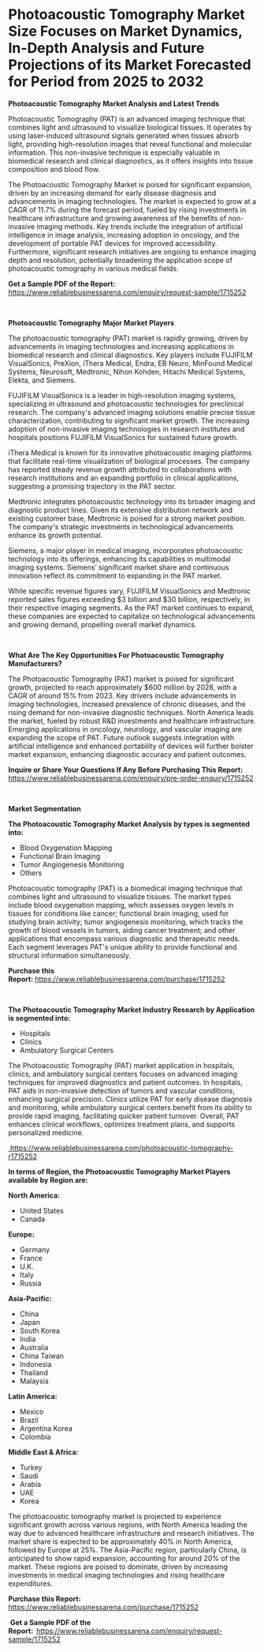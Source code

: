 <p><h1>Photoacoustic Tomography Market Size Focuses on Market Dynamics, In-Depth Analysis and Future Projections of its Market Forecasted for Period from 2025 to 2032</h1></p><p><strong>Photoacoustic Tomography Market Analysis and Latest Trends</strong></p>
<p><p>Photoacoustic Tomography (PAT) is an advanced imaging technique that combines light and ultrasound to visualize biological tissues. It operates by using laser-induced ultrasound signals generated when tissues absorb light, providing high-resolution images that reveal functional and molecular information. This non-invasive technique is especially valuable in biomedical research and clinical diagnostics, as it offers insights into tissue composition and blood flow.</p><p>The Photoacoustic Tomography Market is poised for significant expansion, driven by an increasing demand for early disease diagnosis and advancements in imaging technologies. The market is expected to grow at a CAGR of 11.7% during the forecast period, fueled by rising investments in healthcare infrastructure and growing awareness of the benefits of non-invasive imaging methods. Key trends include the integration of artificial intelligence in image analysis, increasing adoption in oncology, and the development of portable PAT devices for improved accessibility. Furthermore, significant research initiatives are ongoing to enhance imaging depth and resolution, potentially broadening the application scope of photoacoustic tomography in various medical fields.</p></p>
<p><strong>Get a Sample PDF of the Report:&nbsp;</strong> <a href="https://www.reliablebusinessarena.com/enquiry/request-sample/1715252?utm_campaign=2943&utm_medium=2&utm_source=Github&utm_content=ia&utm_term=12042025&utm_id=photoacoustic-tomography">https://www.reliablebusinessarena.com/enquiry/request-sample/1715252</a></p>
<p>&nbsp;</p>
<p><strong>Photoacoustic Tomography Major Market Players</strong></p>
<p><p>The photoacoustic tomography (PAT) market is rapidly growing, driven by advancements in imaging technologies and increasing applications in biomedical research and clinical diagnostics. Key players include FUJIFILM VisualSonics, PreXion, iThera Medical, Endra, EB Neuro, MinFound Medical Systems, Neurosoft, Medtronic, Nihon Kohden, Hitachi Medical Systems, Elekta, and Siemens.</p><p>FUJIFILM VisualSonics is a leader in high-resolution imaging systems, specializing in ultrasound and photoacoustic technologies for preclinical research. The company's advanced imaging solutions enable precise tissue characterization, contributing to significant market growth. The increasing adoption of non-invasive imaging technologies in research institutes and hospitals positions FUJIFILM VisualSonics for sustained future growth.</p><p>iThera Medical is known for its innovative photoacoustic imaging platforms that facilitate real-time visualization of biological processes. The company has reported steady revenue growth attributed to collaborations with research institutions and an expanding portfolio in clinical applications, suggesting a promising trajectory in the PAT sector.</p><p>Medtronic integrates photoacoustic technology into its broader imaging and diagnostic product lines. Given its extensive distribution network and existing customer base, Medtronic is poised for a strong market position. The company's strategic investments in technological advancements enhance its growth potential.</p><p>Siemens, a major player in medical imaging, incorporates photoacoustic technology into its offerings, enhancing its capabilities in multimodal imaging systems. Siemens’ significant market share and continuous innovation reflect its commitment to expanding in the PAT market.</p><p>While specific revenue figures vary, FUJIFILM VisualSonics and Medtronic reported sales figures exceeding $3 billion and $30 billion, respectively, in their respective imaging segments. As the PAT market continues to expand, these companies are expected to capitalize on technological advancements and growing demand, propelling overall market dynamics.</p></p>
<p>&nbsp;</p>
<p><strong>What Are The Key Opportunities For Photoacoustic Tomography Manufacturers?</strong></p>
<p><p>The Photoacoustic Tomography (PAT) market is poised for significant growth, projected to reach approximately $600 million by 2028, with a CAGR of around 15% from 2023. Key drivers include advancements in imaging technologies, increased prevalence of chronic diseases, and the rising demand for non-invasive diagnostic techniques. North America leads the market, fueled by robust R&D investments and healthcare infrastructure. Emerging applications in oncology, neurology, and vascular imaging are expanding the scope of PAT. Future outlook suggests integration with artificial intelligence and enhanced portability of devices will further bolster market expansion, enhancing diagnostic accuracy and patient outcomes.</p></p>
<p><strong>Inquire or Share Your Questions If Any Before Purchasing This Report:</strong> <a href="https://www.reliablebusinessarena.com/enquiry/pre-order-enquiry/1715252?utm_campaign=2943&utm_medium=2&utm_source=Github&utm_content=ia&utm_term=12042025&utm_id=photoacoustic-tomography">https://www.reliablebusinessarena.com/enquiry/pre-order-enquiry/1715252</a></p>
<p>&nbsp;</p>
<p><strong>Market Segmentation</strong></p>
<p><strong>The Photoacoustic Tomography Market Analysis by types is segmented into:</strong></p>
<p><ul><li>Blood Oxygenation Mapping</li><li>Functional Brain Imaging</li><li>Tumor Angiogenesis Monitoring</li><li>Others</li></ul></p>
<p><p>Photoacoustic tomography (PAT) is a biomedical imaging technique that combines light and ultrasound to visualize tissues. The market types include blood oxygenation mapping, which assesses oxygen levels in tissues for conditions like cancer; functional brain imaging, used for studying brain activity; tumor angiogenesis monitoring, which tracks the growth of blood vessels in tumors, aiding cancer treatment; and other applications that encompass various diagnostic and therapeutic needs. Each segment leverages PAT's unique ability to provide functional and structural information simultaneously.</p></p>
<p><strong>Purchase this Report:&nbsp;</strong><a href="https://www.reliablebusinessarena.com/purchase/1715252?utm_campaign=2943&utm_medium=2&utm_source=Github&utm_content=ia&utm_term=12042025&utm_id=photoacoustic-tomography">https://www.reliablebusinessarena.com/purchase/1715252</a></p>
<p>&nbsp;</p>
<p><strong>The Photoacoustic Tomography Market Industry Research by Application is segmented into:</strong></p>
<p><ul><li>Hospitals</li><li>Clinics</li><li>Ambulatory Surgical Centers</li></ul></p>
<p><p>The Photoacoustic Tomography (PAT) market application in hospitals, clinics, and ambulatory surgical centers focuses on advanced imaging techniques for improved diagnostics and patient outcomes. In hospitals, PAT aids in non-invasive detection of tumors and vascular conditions, enhancing surgical precision. Clinics utilize PAT for early disease diagnosis and monitoring, while ambulatory surgical centers benefit from its ability to provide rapid imaging, facilitating quicker patient turnover. Overall, PAT enhances clinical workflows, optimizes treatment plans, and supports personalized medicine.</p></p>
<p><a href="https://www.reliablebusinessarena.com/photoacoustic-tomography-r1715252?utm_campaign=2943&utm_medium=2&utm_source=Github&utm_content=ia&utm_term=12042025&utm_id=photoacoustic-tomography">&nbsp;https://www.reliablebusinessarena.com/photoacoustic-tomography-r1715252</a></p>
<p><strong>In terms of Region, the Photoacoustic Tomography Market Players available by Region are:</strong></p>
<p>
    <p> <strong> North America: </strong>
        <ul>
            <li>United States</li>
            <li>Canada</li>
        </ul>
        </p> 
    <p> <strong> Europe: </strong>
        <ul>
            <li>Germany</li>
            <li>France</li>
            <li>U.K.</li>
            <li>Italy</li>
            <li>Russia</li>
        </ul>
        </p> 
    <p> <strong> Asia-Pacific: </strong>
        <ul>
            <li>China</li>
            <li>Japan</li>
            <li>South Korea</li>
            <li>India</li>
            <li>Australia</li>
            <li>China Taiwan</li>
            <li>Indonesia</li>
            <li>Thailand</li>
            <li>Malaysia</li>
        </ul>
        </p> 
    <p> <strong> Latin America: </strong>
        <ul>
            <li>Mexico</li>
            <li>Brazil</li>
            <li>Argentina Korea</li>
            <li>Colombia</li>
        </ul>
        </p> 
    <p> <strong> Middle East & Africa: </strong>
        <ul>
            <li>Turkey</li>
            <li>Saudi</li>
            <li>Arabia</li>
            <li>UAE</li>
            <li>Korea</li>
        </ul>
    </p>
    </p>
<p><p>The photoacoustic tomography market is projected to experience significant growth across various regions, with North America leading the way due to advanced healthcare infrastructure and research initiatives. The market share is expected to be approximately 40% in North America, followed by Europe at 25%. The Asia-Pacific region, particularly China, is anticipated to show rapid expansion, accounting for around 20% of the market. These regions are poised to dominate, driven by increasing investments in medical imaging technologies and rising healthcare expenditures.</p></p>
<p><strong>Purchase this Report: </strong><a href="https://www.reliablebusinessarena.com/purchase/1715252?utm_campaign=2943&utm_medium=2&utm_source=Github&utm_content=ia&utm_term=12042025&utm_id=photoacoustic-tomography">https://www.reliablebusinessarena.com/purchase/1715252</a></p>
<p>&nbsp;<strong>Get a Sample PDF of the Report:&nbsp;&nbsp;</strong><a href="https://www.reliablebusinessarena.com/enquiry/request-sample/1715252?utm_campaign=2943&utm_medium=2&utm_source=Github&utm_content=ia&utm_term=12042025&utm_id=photoacoustic-tomography">https://www.reliablebusinessarena.com/enquiry/request-sample/1715252</a></p>
<p><strong></strong></p>
<p><p></p><p></p><p></p></p>